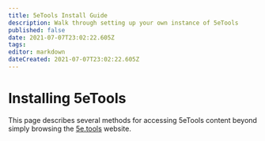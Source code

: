 ```yaml
---
title: 5eTools Install Guide
description: Walk through setting up your own instance of 5eTools
published: false
date: 2021-07-07T23:02:22.605Z
tags: 
editor: markdown
dateCreated: 2021-07-07T23:02:22.605Z
---
```


# Installing 5eTools
This page describes several methods for accessing 5eTools content beyond simply browsing the [5e.tools](https://5e.tools) website. 

